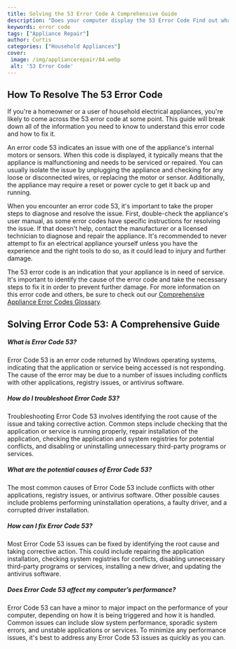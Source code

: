 ```yaml
---
title: Solving the 53 Error Code A Comprehensive Guide
description: "Does your computer display the 53 Error Code Find out what it means and how to fix it with this comprehensive guide"
keywords: error code
tags: ["Appliance Repair"]
author: Curtis
categories: ["Household Appliances"]
cover: 
 image: /img/appliancerepair/84.webp
 alt: '53 Error Code'
---
```

## How To Resolve The 53 Error Code
If you're a homeowner or a user of household electrical appliances, you're likely to come across the 53 error code at some point. This guide will break down all of the information you need to know to understand this error code and how to fix it. 

An error code 53 indicates an issue with one of the appliance's internal motors or sensors. When this code is displayed, it typically means that the appliance is malfunctioning and needs to be serviced or repaired. You can usually isolate the issue by unplugging the appliance and checking for any loose or disconnected wires, or replacing the motor or sensor. Additionally, the appliance may require a reset or power cycle to get it back up and running. 

When you encounter an error code 53, it's important to take the proper steps to diagnose and resolve the issue. First, double-check the appliance's user manual, as some error codes have specific instructions for resolving the issue. If that doesn't help, contact the manufacturer or a licensed technician to diagnose and repair the appliance. It's recommended to never attempt to fix an electrical appliance yourself unless you have the experience and the right tools to do so, as it could lead to injury and further damage. 

The 53 error code is an indication that your appliance is in need of service. It's important to identify the cause of the error code and take the necessary steps to fix it in order to prevent further damage. For more information on this error code and others, be sure to check out our [Comprehensive Appliance Error Codes Glossary](./error-codes/).
## Solving Error Code 53: A Comprehensive Guide

##### What is Error Code 53?
Error Code 53 is an error code returned by Windows operating systems, indicating that the application or service being accessed is not responding. The cause of the error may be due to a number of issues including conflicts with other applications, registry issues, or antivirus software. 

##### How do I troubleshoot Error Code 53?
Troubleshooting Error Code 53 involves identifying the root cause of the issue and taking corrective action. Common steps include checking that the application or service is running properly, repair installation of the application, checking the application and system registries for potential conflicts, and disabling or uninstalling unnecessary third-party programs or services.

##### What are the potential causes of Error Code 53?
The most common causes of Error Code 53 include conflicts with other applications, registry issues, or antivirus software. Other possible causes include problems performing uninstallation operations, a faulty driver, and a corrupted driver installation.

##### How can I fix Error Code 53?
Most Error Code 53 issues can be fixed by identifying the root cause and taking corrective action. This could include repairing the application installation, checking system registries for conflicts, disabling unnecessary third-party programs or services, installing a new driver, and updating the antivirus software.

##### Does Error Code 53 affect my computer’s performance?
Error Code 53 can have a minor to major impact on the performance of your computer, depending on how it is being triggered and how it is handled. Common issues can include slow system performance, sporadic system errors, and unstable applications or services. To minimize any performance issues, it's best to address any Error Code 53 issues as quickly as you can.
